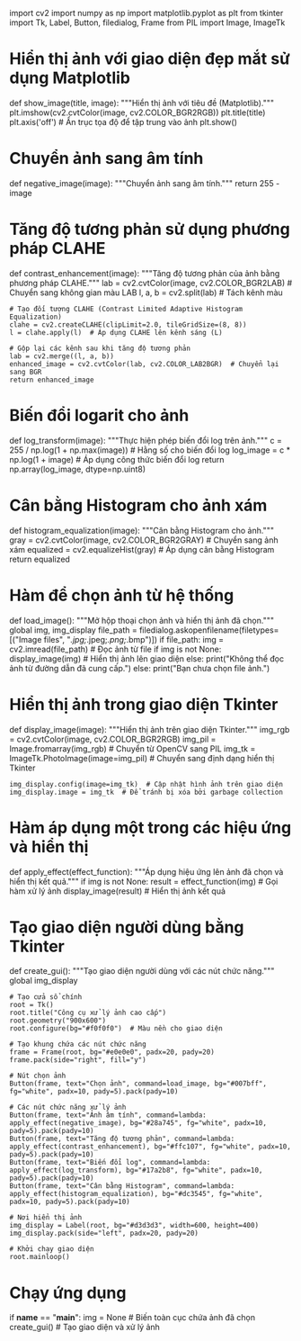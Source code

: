 import cv2
import numpy as np
import matplotlib.pyplot as plt
from tkinter import Tk, Label, Button, filedialog, Frame
from PIL import Image, ImageTk

# Hiển thị ảnh với giao diện đẹp mắt sử dụng Matplotlib
def show_image(title, image):
    """Hiển thị ảnh với tiêu đề (Matplotlib)."""
    plt.imshow(cv2.cvtColor(image, cv2.COLOR_BGR2RGB))
    plt.title(title)
    plt.axis('off')  # Ẩn trục tọa độ để tập trung vào ảnh
    plt.show()

# Chuyển ảnh sang âm tính
def negative_image(image):
    """Chuyển ảnh sang âm tính."""
    return 255 - image

# Tăng độ tương phản sử dụng phương pháp CLAHE
def contrast_enhancement(image):
    """Tăng độ tương phản của ảnh bằng phương pháp CLAHE."""
    lab = cv2.cvtColor(image, cv2.COLOR_BGR2LAB)  # Chuyển sang không gian màu LAB
    l, a, b = cv2.split(lab)  # Tách kênh màu

    # Tạo đối tượng CLAHE (Contrast Limited Adaptive Histogram Equalization)
    clahe = cv2.createCLAHE(clipLimit=2.0, tileGridSize=(8, 8))
    l = clahe.apply(l)  # Áp dụng CLAHE lên kênh sáng (L)

    # Gộp lại các kênh sau khi tăng độ tương phản
    lab = cv2.merge((l, a, b))
    enhanced_image = cv2.cvtColor(lab, cv2.COLOR_LAB2BGR)  # Chuyển lại sang BGR
    return enhanced_image

# Biến đổi logarit cho ảnh
def log_transform(image):
    """Thực hiện phép biến đổi log trên ảnh."""
    c = 255 / np.log(1 + np.max(image))  # Hằng số cho biến đổi log
    log_image = c * np.log(1 + image)  # Áp dụng công thức biến đổi log
    return np.array(log_image, dtype=np.uint8)

# Cân bằng Histogram cho ảnh xám
def histogram_equalization(image):
    """Cân bằng Histogram cho ảnh."""
    gray = cv2.cvtColor(image, cv2.COLOR_BGR2GRAY)  # Chuyển sang ảnh xám
    equalized = cv2.equalizeHist(gray)  # Áp dụng cân bằng Histogram
    return equalized

# Hàm để chọn ảnh từ hệ thống
def load_image():
    """Mở hộp thoại chọn ảnh và hiển thị ảnh đã chọn."""
    global img, img_display
    file_path = filedialog.askopenfilename(filetypes=[("Image files", "*.jpg;*.jpeg;*.png;*.bmp")])
    if file_path:
        img = cv2.imread(file_path)  # Đọc ảnh từ file
        if img is not None:
            display_image(img)  # Hiển thị ảnh lên giao diện
        else:
            print("Không thể đọc ảnh từ đường dẫn đã cung cấp.")
    else:
        print("Bạn chưa chọn file ảnh.")

# Hiển thị ảnh trong giao diện Tkinter
def display_image(image):
    """Hiển thị ảnh trên giao diện Tkinter."""
    img_rgb = cv2.cvtColor(image, cv2.COLOR_BGR2RGB)
    img_pil = Image.fromarray(img_rgb)  # Chuyển từ OpenCV sang PIL
    img_tk = ImageTk.PhotoImage(image=img_pil)  # Chuyển sang định dạng hiển thị Tkinter

    img_display.config(image=img_tk)  # Cập nhật hình ảnh trên giao diện
    img_display.image = img_tk  # Để tránh bị xóa bởi garbage collection

# Hàm áp dụng một trong các hiệu ứng và hiển thị
def apply_effect(effect_function):
    """Áp dụng hiệu ứng lên ảnh đã chọn và hiển thị kết quả."""
    if img is not None:
        result = effect_function(img)  # Gọi hàm xử lý ảnh
        display_image(result)  # Hiển thị ảnh kết quả

# Tạo giao diện người dùng bằng Tkinter
def create_gui():
    """Tạo giao diện người dùng với các nút chức năng."""
    global img_display

    # Tạo cửa sổ chính
    root = Tk()
    root.title("Công cụ xử lý ảnh cao cấp")
    root.geometry("900x600")
    root.configure(bg="#f0f0f0")  # Màu nền cho giao diện

    # Tạo khung chứa các nút chức năng
    frame = Frame(root, bg="#e0e0e0", padx=20, pady=20)
    frame.pack(side="right", fill="y")

    # Nút chọn ảnh
    Button(frame, text="Chọn ảnh", command=load_image, bg="#007bff", fg="white", padx=10, pady=5).pack(pady=10)

    # Các nút chức năng xử lý ảnh
    Button(frame, text="Ảnh âm tính", command=lambda: apply_effect(negative_image), bg="#28a745", fg="white", padx=10, pady=5).pack(pady=10)
    Button(frame, text="Tăng độ tương phản", command=lambda: apply_effect(contrast_enhancement), bg="#ffc107", fg="white", padx=10, pady=5).pack(pady=10)
    Button(frame, text="Biến đổi log", command=lambda: apply_effect(log_transform), bg="#17a2b8", fg="white", padx=10, pady=5).pack(pady=10)
    Button(frame, text="Cân bằng Histogram", command=lambda: apply_effect(histogram_equalization), bg="#dc3545", fg="white", padx=10, pady=5).pack(pady=10)

    # Nơi hiển thị ảnh
    img_display = Label(root, bg="#d3d3d3", width=600, height=400)
    img_display.pack(side="left", padx=20, pady=20)

    # Khởi chạy giao diện
    root.mainloop()

# Chạy ứng dụng
if __name__ == "__main__":
    img = None  # Biến toàn cục chứa ảnh đã chọn
    create_gui()  # Tạo giao diện và xử lý ảnh

